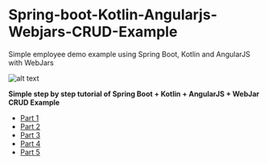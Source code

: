 # Spring-boot-Kotlin-Angularjs-Webjars-CRUD-Example
Simple employee demo example using Spring Boot, Kotlin and AngularJS with WebJars

![alt text](http://www.tellmehow.co/wp-content/uploads/2018/02/Spring-Boot-Kotlin-AngularJS-WebJar-CRUD-Example-696x441.png)

**Simple step by step tutorial of Spring Boot + Kotlin + AngularJS + WebJar CRUD Example**

 - [Part 1](http://www.tellmehow.co/spring-boot-kotlin-angularjs-webjar-crud-example/)
 - [Part 2](http://www.tellmehow.co/spring-boot-kotlin-angularjs-webjar-crud-example-part-2/)
 - [Part 3](http://www.tellmehow.co/spring-boot-kotlin-angularjs-webjar-crud-example-part-3/)
 - [Part 4](http://www.tellmehow.co/spring-boot-kotlin-angularjs-webjar-crud-example-part-4/)
 - [Part 5](http://www.tellmehow.co/spring-boot-kotlin-angularjs-webjar-crud-example-part-5/)
